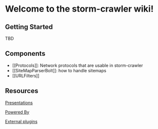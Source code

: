 # Welcome to the storm-crawler wiki!

## Getting Started
TBD

## Components
* [[Protocols]]: Network protocols that are usable in storm-crawler
* [[SiteMapParserBolt]]: how to handle sitemaps
* [[URLFilters]]

## Resources

[Presentations](https://github.com/DigitalPebble/storm-crawler/wiki/Presentations)

[Powered By](https://github.com/DigitalPebble/storm-crawler/wiki/Powered-By)

[External plugins](https://github.com/DigitalPebble/storm-crawler/wiki/External-plugins)